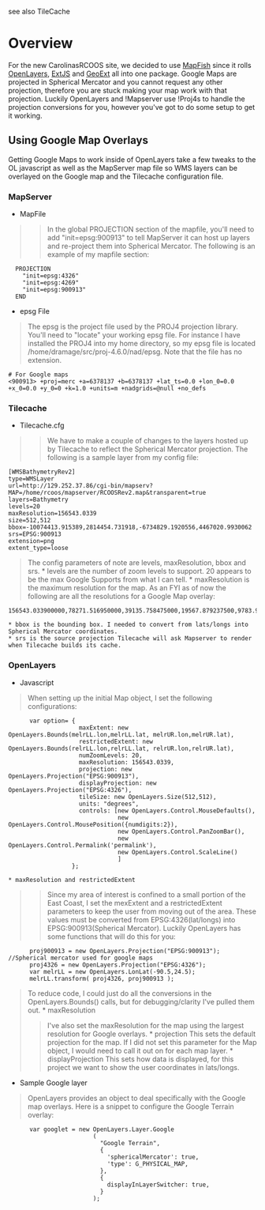 see also TileCache

# Overview #
For the new CarolinasRCOOS site, we decided to use [MapFish](http://mapfish.org) since it rolls [OpenLayers](http://openlayers.org), [ExtJS](http://extjs.com) and [GeoExt](http://geoext.org) all into one package.
Google Maps are projected in Spherical Mercator and you cannot request any other projection, therefore you are stuck making your map work with that projection. Luckily OpenLayers and !Mapserver use !Proj4s to handle the projection conversions for you, however you've got to do some setup to get it working.


## Using Google Map Overlays ##
Getting Google Maps to work inside of OpenLayers take a few tweaks to the OL javascript as well as the MapServer map file so WMS layers can be overlayed on the Google map and the Tilecache configuration file.

### MapServer ###
  * MapFile
> > In the global PROJECTION section of the mapfile, you'll need to add "init=epsg:900913" to tell MapServer it can host up layers and re-project them into Spherical Mercator. The following is an example of my mapfile section:
```
  PROJECTION
    "init=epsg:4326"
    "init=epsg:4269"
    "init=epsg:900913"
  END
```
  * epsg File

> The epsg is the project file used by the PROJ4 projection library. You'll need to "locate" your working epsg file. For instance I have installed the PROJ4 into my home directory, so my epsg file is located /home/dramage/src/proj-4.6.0/nad/epsg. Note that the file has no extension.
```
# For Google maps
<900913> +proj=merc +a=6378137 +b=6378137 +lat_ts=0.0 +lon_0=0.0 +x_0=0.0 +y_0=0 +k=1.0 +units=m +nadgrids=@null +no_defs
```


### Tilecache ###
  * Tilecache.cfg
> > We have to make a couple of changes to the layers hosted up by Tilecache to reflect the Spherical Mercator projection. The following is a sample layer from my config file:
```
[WMSBathymetryRev2]
type=WMSLayer
url=http://129.252.37.86/cgi-bin/mapserv?MAP=/home/rcoos/mapserver/RCOOSRev2.map&transparent=true
layers=Bathymetry
levels=20
maxResolution=156543.0339
size=512,512
bbox=-10074413.915389,2814454.731918,-6734829.1920556,4467020.9930062
srs=EPSG:900913
extension=png
extent_type=loose
```

> The config parameters of note are levels, maxResolution, bbox and srs.
    * levels are the number of zoom levels to support. 20 appears to be the max Google Supports from what I can tell.
    * maxResolution is the maximum resolution for the map. As an FYI as of now the following are all the resolutions for a Google Map overlay:
```
156543.033900000,78271.516950000,39135.758475000,19567.879237500,9783.939618750,4891.969809375,2445.984904688,1222.992452344,611.496226172,305.748113086,152.874056543,76.437028271,38.218514136,19.109257068,9.554628534,4.777314267,2.388657133,1.194328567,0.59716428337097171575,0.298582142
```
    * bbox is the bounding box. I needed to convert from lats/longs into Spherical Mercator coordinates.
    * srs is the source projection Tilecache will ask Mapserver to render when Tilecache builds its cache.

### OpenLayers ###
  * Javascript
> When setting up the initial Map object, I set the following configurations:
```
      var option= {
                    maxExtent: new OpenLayers.Bounds(melrLL.lon,melrLL.lat, melrUR.lon,melrUR.lat),          
                    restrictedExtent: new OpenLayers.Bounds(relrLL.lon,relrLL.lat, relrUR.lon,relrUR.lat),
                    numZoomLevels: 20,
                    maxResolution: 156543.0339,
                    projection: new OpenLayers.Projection("EPSG:900913"),
                    displayProjection: new OpenLayers.Projection("EPSG:4326"),
                    tileSize: new OpenLayers.Size(512,512),
                    units: "degrees",           
                    controls: [new OpenLayers.Control.MouseDefaults(),
                               new OpenLayers.Control.MousePosition({numdigits:2}),                
                               new OpenLayers.Control.PanZoomBar(),
                               new OpenLayers.Control.Permalink('permalink'),                         
                               new OpenLayers.Control.ScaleLine()
                               ]
                  };
```
    * maxResolution and restrictedExtent
> > Since my area of interest is confined to a small portion of the East Coast, I set the mexExtent and a restrictedExtent parameters to keep the user from moving out of the area. These values must be converted from EPSG:4326(lat/longs) into EPSG:900913(Spherical Mercator). Luckily OpenLayers has some functions that will do this for you:
```
      proj900913 = new OpenLayers.Projection("EPSG:900913"); //Spherical mercator used for google maps
      proj4326 = new OpenLayers.Projection("EPSG:4326"); 
      var melrLL = new OpenLayers.LonLat(-90.5,24.5);
      melrLL.transform( proj4326, proj900913 );
```

> To reduce code, I could just do all the conversions in the OpenLayers.Bounds() calls, but for debugging/clarity  I've pulled them out.
    * maxResolution
> > I've also set the maxResolution for the map using the largest resolution for Google overlays.
    * projection
> > This sets the default projection for the map. If I did not set this parameter for the Map object, I would need to call it out on for each map layer.
    * displayProjection
> > This sets how data is displayed, for this project we want to show the user coordinates in lats/longs.
  * Sample Google layer

> OpenLayers provides an object to deal specifically with the Google map overlays. Here is a snippet to configure the Google Terrain overlay:
```
      var googlet = new OpenLayers.Layer.Google
                        (
                          "Google Terrain", 
                          { 
                            'sphericalMercator': true,
                            'type': G_PHYSICAL_MAP,
                          },
                          {
                            displayInLayerSwitcher: true,
                          }
                        );
```